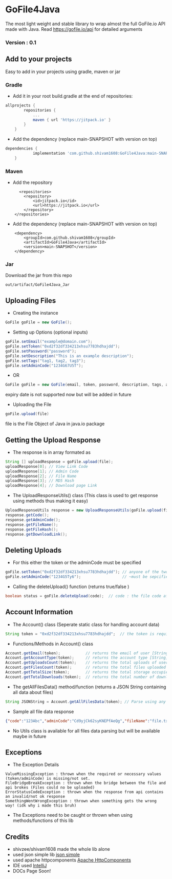# GoFile4Java
The most light weight and stable library to wrap almost the full GoFile.io API made with Java. Read <https://gofile.io/api> for detailed arguments

### Version : 0.1

## Add to your projects
Easy to add in your projects using gradle, maven or jar
### Gradle
- Add it in your root build.gradle at the end of repositories:
```gradle
allprojects {
		repositories {
			...
			maven { url 'https://jitpack.io' }
		}
	}
```
- Add the dependency (replace main-SNAPSHOT with version on top)
```gradle
dependencies {
	        implementation 'com.github.shivam1608:GoFile4Java:main-SNAPSHOT'
	}
```

### Maven
- Add the repository
```maven
      <repositories>
		<repository>
		    <id>jitpack.io</id>
		    <url>https://jitpack.io</url>
		</repository>
	</repositories>
```
- Add the dependency (replace main-SNAPSHOT with version on top)
```maven 
	<dependency>
	    <groupId>com.github.shivam1608</groupId>
	    <artifactId>GoFile4Java</artifactId>
	    <version>main-SNAPSHOT</version>
	</dependency>

```

### Jar 
Download the jar from this repo 
```
out/artifact/GoFile4Java_Jar
```

## Uploading Files
- Creating the instance
``` java
GoFile goFile = new GoFile();
```
- Setting up Options (optional inputs)
``` java
goFile.setEmail("example@domain.com");
goFile.setToken("0xd2f32df334213xhsu7783hdhajdd");
goFile.setPassword("password");
goFile.setDescription("This is an example description");
goFile.setTags("tag1, tag2, tag3");
goFile.setAdminCode("1234G67U5T");
```
- OR
``` java
GoFile goFile = new GoFile(email, token, password, description, tags, adminCode);
```
expiry date is not supported now but will be added in future

- Uploading the File
``` java
goFile.upload(file)
```
file is the File Object of Java in java.io package


## Getting the Upload Response
- The response is in array formated as
``` java
String [] uploadResponse = goFile.upload(file);
uploadResponse[0]; // View Link Code
uploadResponse[1]; // Admin Code
uploadResponse[2]; // File Name
uploadResponse[3]; // MD5 Hash
uploadResponse[4]; // Download page Link
```
- The UploadResponseUtils() class (This class is used to get response using methods thus making it easy)
``` java
UploadResponseUtils response = new UploadResponseUtils(goFile.upload(file));
response.getCode();
response.getAdminCode();
response.getFileName();
response.getFileHash();
response.getDownloadLink();
```

## Deleting Uploads
- For this either the token or the adminCode must be specified
``` java
goFile.setToken("0xd2f32df334213xhsu7783hdhajdd"); // anyone of the two ~
goFile.setAdminCode("1234G5Ty6");                  // ~must be sepcified
```
- Calling the deleteUpload() function (returns true/false )
``` java
boolean status = goFile.deleteUpload(code);  // code : the file code after /d/ of the link Example : Y6gey79
```
## Account Information
- The Account() class (Seperate static class for handling account data)
``` java
String token = "0xd2f32df334213xhsu7783hdhajdd";  // the token is required for every method in Account class
```
- Functions/Methods in Account() class
``` java
Account.getEmail(token);           // returns the email of user [String]
Account.getAccountType(token);     // returns the account type [String] (standard / donor / premium)
Account.getUploadsCount(token);    // returns the total uploads of user [String]
Account.getFilesCount(token);      // returns the total files uploaded [String]
Account.getTotalSize(token);       // returns the total storage occupied on cloud in bytes [String]
Account.getTotalDownloads(token);  // returns the total number of downloads [String]
```
- The getAllFilesData() method/function (returns a JSON String containing all data about files)
``` java
String JSONString = Account.getAllFilesData(token); // Parse using any json parsing lib
```
- Sample all file data response
``` json
{"code":"123Abc","adminCode":"Cd9yjCk62syKNEPfAeQg","fileName":"file.txt","md5":"2a4a7522de4ba17a8c6cd920c89f8386"}}
```
- No Utils class is available for all files data parsing but will be available maybe in future 

## Exceptions
- The Exception Details
```
ValueMissingException : thrown when the required or necessary values (token/adminCode) is missing/not set.
FileBridgeBreakException : thrown when the bridge between the file and api brokes (Files could no be uploaded)
ErrorStatusCodeException : thrown when the response from api contains an invalid/not ok response
SomethingWentWrongException : thrown when something gets the wrong way! (idk why i made this bruh)
```
- The Exceptions need to be caught or thrown when using methods/functions of this lib

## Credits
- shivzee/shivam1608 made the whole lib alone
- used json simple lib [json simple](https://github.com/fangyidong/json-simple)
- used apache httpcomponents [Apache HttpComponents](https://mvnrepository.com/artifact/org.apache.httpcomponents)
- IDE used [IntelliJ](https://www.jetbrains.com/idea/)
- DOCs Page Soon!
